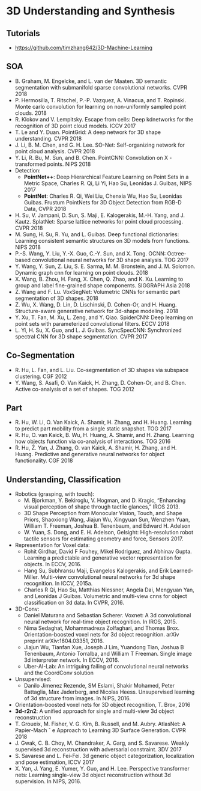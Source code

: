 # 3D Understanding and Synthesis

## Tutorials
- https://github.com/timzhang642/3D-Machine-Learning

## SOA
- B. Graham, M. Engelcke, and L. van der Maaten. 3D semantic segmentation with submanifold sparse convolutional
networks. CVPR 2018
- P. Hermosilla, T. Ritschel, P.-P. Vazquez, A. Vinacua,  and T. Ropinski. Monte carlo convolution for learning
on non-uniformly sampled point clouds. 2018
- R. Klokov and V. Lempitsky. Escape from cells: Deep kdnetworks for the recognition of 3D point cloud models. ICCV 2017
- T. Le and Y. Duan. PointGrid: A deep network for 3D shape understanding. CVPR 2018
- J. Li, B. M. Chen, and G. H. Lee. SO-Net: Self-organizing network for point cloud analysis. CVPR 2018
- Y. Li, R. Bu, M. Sun, and B. Chen. PointCNN: Convolution on X -transformed points. NIPS 2018
- Detection:
	- **PointNet++**: Deep Hierarchical Feature Learning on Point Sets in a Metric Space, Charles R. Qi, Li Yi, Hao Su, Leonidas J. Guibas, NIPS 2017
	- **PointNet**: Charles R. Qi, Wei Liu, Chenxia Wu, Hao Su, Leonidas Guibas. Frustum PointNets for 3D Object Detection from RGB-D Data, CVPR 2018
- H. Su, V. Jampani, D. Sun, S. Maji, E. Kalogerakis, M.-H. Yang, and J. Kautz. SplatNet: Sparse lattice networks for point cloud processing. CVPR 2018
- M. Sung, H. Su, R. Yu, and L. Guibas. Deep functional dictionaries: Learning consistent semantic structures on 3D
models from functions. NIPS 2018
- P.-S. Wang, Y. Liu, Y.-X. Guo, C.-Y. Sun, and X. Tong. OCNN: Octree-based convolutional neural networks for 3D
shape analysis. TOG 2017
- Y. Wang, Y. Sun, Z. Liu, S. E. Sarma, M. M. Bronstein, and J. M. Solomon. Dynamic graph cnn for learning on point
clouds. 2018
- X. Wang, B. Zhou, H. Fang, X. Chen, Q. Zhao, and K. Xu. Learning to group and label fine-grained shape components. SIGGRAPH Asia 2018
- Z. Wang and F. Lu. VoxSegNet: Volumetric CNNs for semantic part segmentation of 3D shapes. 2018
- Z. Wu, X. Wang, D. Lin, D. Lischinski, D. Cohen-Or, and H. Huang. Structure-aware generative network for 3d-shape
modeling. 2018
- Y. Xu, T. Fan, M. Xu, L. Zeng, and Y. Qiao. SpiderCNN: Deep learning on point sets with parameterized convolutional filters. ECCV 2018
- L. Yi, H. Su, X. Guo, and L. J. Guibas. SyncSpecCNN: Synchronized spectral CNN for 3D shape segmentation. CVPR 2017

## Co-Segmentation
- R. Hu, L. Fan, and L. Liu. Co-segmentation of 3D shapes via subspace clustering. CGF 2012
- Y. Wang, S. Asafi, O. Van Kaick, H. Zhang, D. Cohen-Or, and B. Chen. Active co-analysis of a set of shapes. TOG 2012

## Part
- R. Hu, W. Li, O. Van Kaick, A. Shamir, H. Zhang, and H. Huang. Learning to predict part mobility from a single static snapshot. TOG 2017
- R. Hu, O. van Kaick, B. Wu, H. Huang, A. Shamir, and H. Zhang. Learning how objects function via co-analysis
of interactions. TOG 2016
- R. Hu, Z. Yan, J. Zhang, O. van Kaick, A. Shamir, H. Zhang, and H. Huang. Predictive and generative neural networks
for object functionality. CGF 2018

## Understanding, Classification
- Robotics (grasping, with touch):
	- M. Bjorkman, Y. Bekiroglu, V. Hogman, and D. Kragic, “Enhancing visual perception of shape through tactile glances,” IROS 2013.
	- 3D Shape Perception from Monocular Vision, Touch, and Shape Priors, Shaoxiong Wang, Jiajun Wu, Xingyuan Sun, Wenzhen Yuan, William T. Freeman, Joshua B. Tenenbaum, and Edward H. Adelson
	- W. Yuan, S. Dong, and E. H. Adelson, Gelsight: High-resolution robot tactile sensors for estimating geometry and force, Sensors 2017.
- Representation for Voxel data:
	- Rohit Girdhar, David F Fouhey, Mikel Rodriguez, and Abhinav Gupta. Learning a predictable and generative vector representation for objects. In ECCV, 2016.
	- Hang Su, Subhransu Maji, Evangelos Kalogerakis, and Erik Learned-Miller. Multi-view convolutional neural networks for 3d shape recognition. In ICCV, 2015a.
	- Charles R Qi, Hao Su, Matthias Niessner, Angela Dai, Mengyuan Yan, and Leonidas J Guibas. Volumetric and multi-view cnns for object classification on 3d data. In CVPR, 2016.
- 3D-Conv:
	- Daniel Maturana and Sebastian Scherer. Voxnet: A 3d convolutional neural network for real-time object
recognition. In IROS, 2015.
	- Nima Sedaghat, Mohammadreza Zolfaghari, and Thomas Brox. Orientation-boosted voxel nets for 3d object
recognition. arXiv preprint arXiv:1604.03351, 2016.
	- Jiajun Wu, Tianfan Xue, Joseph J Lim, Yuandong Tian, Joshua B Tenenbaum, Antonio Torralba, and William T
Freeman. Single image 3d interpreter network. In ECCV, 2016.
	- Uber-AI-Lab: An intriguing failing of convolutional neural networks and the CoordConv solution
- Unsupervised:
	- Danilo Jimenez Rezende, SM Eslami, Shakir Mohamed, Peter Battaglia, Max Jaderberg, and Nicolas Heess. Unsupervised learning of 3d structure from images. In NIPS, 2016.
- Orientation-boosted voxel nets for 3D object recognition, T. Brox, 2016
- **3d-r2n2**: A unified approach for single and multi-view 3d object reconstruction
- T. Groueix, M. Fisher, V. G. Kim, B. Russell, and M. Aubry. AtlasNet: A Papier-Mach ˆ e Approach to Learning 3D Surface Generation. CVPR 2018
- J. Gwak, C. B. Choy, M. Chandraker, A. Garg, and S. Savarese. Weakly supervised 3d reconstruction with adversarial constraint. 3DV 2017
- S. Savarese and L. Fei-Fei. 3d generic object categorization, localization and pose estimation, ICCV 2017
- X. Yan, J. Yang, E. Yumer, Y. Guo, and H. Lee. Perspective transformer nets: Learning single-view 3d object reconstruction without 3d supervision. In NIPS, 2016.
